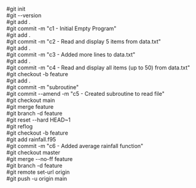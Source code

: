 #git init <br />
#git --version <br />
#git add . <br />
#git commit -m "c1 - Initial Empty Program"<br />
#git add . <br />
#git commit -m "c2 - Read and display 5 items from data.txt"<br />
#git add .<br />
#git commit -m "c3 - Added more lines to data.txt"<br />
#git add .<br />
#git commit -m "c4 - Read and display all items (up to 50) from data.txt"<br />
#git checkout -b feature<br />
#git add .<br />
#git commit -m "subroutine"<br />
#git commit --amend -m "c5 - Created subroutine to read file"<br />
#git checkout main <br />
#git merge feature<br />
#git branch -d feature<br />
#git reset --hard HEAD~1<br />
#git reflog<br />
#git checkout -b feature<br />
#git add rainfall.f95<br />
#git commit -m "c6 - Added average rainfall function"<br />
#git checkout master<br />
#git merge --no-ff feature<br />
#git branch -d feature<br />
#git remote set-url origin <URL> <br />
#git push -u origin main<br />
